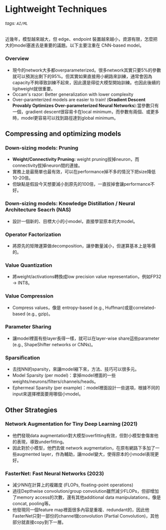 # Lightweight Techniques


###### tags: `AI/ML`


近幾年，模型越來越大，但 edge、endpoint 裝置越來越小，資源有限，怎麼把大的model塞進去是重要的議題。以下主要注重在 CNN-based model。


### Overview

- 現今的network大多都overparameterized。很多network其實只要5%的參數就可以預測出剩下的95%。但其實如果直接用小網路來訓練，通常會因為capacity不夠導致訓練不起來，因此還是得從大模型開始訓練。也因此後續的ligitweight就很重要。
- Occam's razor: Better generalization with lower complexity
- Over-paramterized models are easier to train! (**Gradient Descent Provably Optimizes Over-parameterized Neural Networks**):當參數只有一個，gradient descent很容易卡在local minimum，而參數有兩個、或更多時，model更容易可以找到路徑達到global minimum。


## Compressing and optimizing models

### Down-sizing models: Pruning
- **Weight/Connectivity Pruning:** weight pruning拔掉neuron，而connectivity拔掉neuron間的連接。
- 實務上是最簡單也最有效，可以在performance掉不多的情況下把size降低10-20倍。
- 但缺點是假設今天想要減小到原先的100倍，一直拔掉會讓performance不好。

### Down-sizing models: Knowledge Distillation / Neural Architecture Seacrh (NAS)
- 設計一個新的、目標大小的小model，直接學習原本的大model。

### Operator Factorization
- 將原先的矩陣運算做decomposition，讓參數量減小，但運算基本上是等價的。

### Value Quantization
- 將weight/activations轉換成low precision value representation，例如FP32 $\rightarrow$ INT8。

### Value Compression
- Compress values，像是 entropy-based (e.g., Huffman)或是correlated-based (e.g., gzip)。

### Parameter Sharing
- 讓model裡面有些layer長得一樣，就可以在layer-wise share這些parameter (e.g., ShapeShifter networks or CNNs)。

### Sparsification
- 去找NN的sparsity，來讓model縮下來，方法、技巧可以很多元。
- Model Sparsity (per model)：拿掉model裡面的一些weights/neurons/filters/channels/heads。
- Ephermeal Sparsity (per example)：model裡面設計一些選項，根據不同的input來選擇裡面要用哪個小model。


## Other Strategies

### Network Augmentation for Tiny Deep Learning (2021)
- 他們發現data augmentation對大模型overfitting有效，但對小模型會傷害他的表現，導致underfitting。
- 因此對於小模型，他們去做 network augmentation，在原有網路下多加了一些augmented layer，作為輔助，讓model變大，使得原本的小model表現更好。

### FasterNet: Fast Neural Networks (2023)
- 減少NN在計算上的複雜度 (FLOPs, floating-point operations)
- 過往Depthwise convolution/group convolution雖然減少FLOPs，但卻增加了memory access的次數，還有其他additional data manipulatations，像是concat, pooling等。
- 他發現同一個feature map裡面很多內容是重複、redundant的，因此他FasterNet只對一部份的channel做convolution (Partial Convolution)，其他部分就直接copy到下一層。



